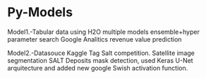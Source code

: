 # Py-Models


Model1.-Tabular data using H2O multiple models ensemble+hyper parameter search
        Google Analitics revenue value prediction
        
       
Model2.-Datasouce Kaggle Tag Salt competition. Satellite image segmentation SALT Deposits mask detection, used Keras U-Net arquitecture and added new google Swish activation function.
